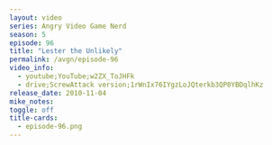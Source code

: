 ```yaml
---
layout: video
series: Angry Video Game Nerd
season: 5
episode: 96
title: "Lester the Unlikely"
permalink: /avgn/episode-96
video_info:
  - youtube;YouTube;w2ZX_ToJHFk
  - drive;ScrewAttack version;1rWnIx76IYgzLoJQterkb3QP0YBDqlhKz
release_date: 2010-11-04
mike_notes:
toggle: off
title-cards:
  - episode-96.png
---
```

